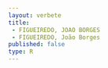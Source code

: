 ```yaml
---
layout: verbete
title:
 - FIGUEIREDO, JOAO BORGES
 - FIGUEIREDO, João Borges
published: false
type: R
---
```


